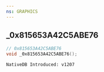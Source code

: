 ```yaml
---
ns: GRAPHICS
---
```

## _0x815653A42C5ABE76

```c
// 0x815653A42C5ABE76
void _0x815653A42C5ABE76();
```

```
NativeDB Introduced: v1207
```

